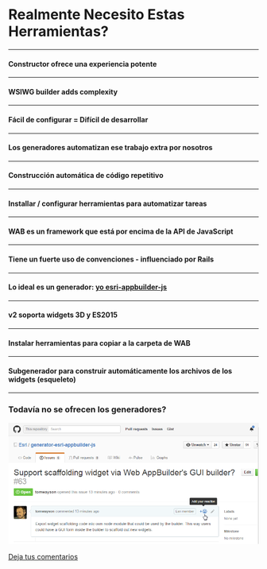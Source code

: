 <!-- .slide: data-background="reveal.js/img/bg-4.png" -->
# Realmente Necesito Estas Herramientas?

---

<!-- .slide: data-background="img/wab-builder.png" -->
#### Constructor ofrece una experiencia potente

---

<!-- .slide: data-background="img/wab-builder.png" -->
#### WSIWG builder adds complexity


---

<!-- .slide: data-background="img/problem-7658225516_00cf277f83_z.jpg" -->
#### Fácil de configurar = Difícil de desarrollar 

---

<!-- .slide: data-background="img/scaffold-2520054449_b8d243d857_z.jpg" -->
#### Los generadores automatizan ese trabajo extra por nosotros

---

<!-- .slide: data-background="img/scaffold-2520054449_b8d243d857_z.jpg" -->
#### Construcción automática de código repetitivo

---

<!-- .slide: data-background="img/scaffold-2520054449_b8d243d857_z.jpg" -->
#### Installar / configurar herramientas para automatizar tareas

---

<!-- .slide: data-background="img/wab-exploded.png" data-background-size="800px" data-background-color="#fff" -->
#### WAB es un framework que está por encima de la API de JavaScript

---

<!-- .slide: data-background="img/wab-widget-conventions.png" -->
#### Tiene un fuerte uso de convenciones - influenciado por Rails

---

<!-- .slide: data-background="img/wab-generator-sceenshot.png" data-background-size="634px" data-background-color="#000" -->
#### Lo ideal es un generador: [yo esri-appbuilder-js](https://www.npmjs.com/package/generator-esri-appbuilder-js)

---

<!-- .slide: data-background="img/wab-generator-sceenshot.png" data-background-size="634px" data-background-color="#000" -->
#### v2 soporta widgets 3D y ES2015

---

<!-- .slide: data-background="img/wab-generator-sceenshot.png" data-background-size="634px" data-background-color="#000" -->
#### Instalar herramientas para copiar a la carpeta de WAB

---

<!-- .slide: data-background="img/wab-generator-sceenshot.png" data-background-size="634px" data-background-color="#000" -->
#### Subgenerador para construir automáticamente los archivos de los widgets (esqueleto)

---

<!-- .slide: data-background="reveal.js/img/bg-3.png" -->
### Todavía no se ofrecen los generadores?

<img src="img/issue-screenshot.png" />

[Deja tus comentarios](https://github.com/Esri/generator-esri-appbuilder-js/issues/63)
